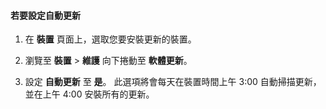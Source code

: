 <!--author=SharS last changed: 9/17/15-->

#### 若要設定自動更新

1. 在 **裝置** 頁面上，選取您要安裝更新的裝置。

2. 瀏覽至 **裝置** > **維護** 向下捲動至 **軟體更新**。

3. 設定 **自動更新** 至 **是**。 此選項將會每天在裝置時間上午 3:00 自動掃描更新，並在上午 4:00 安裝所有的更新。

